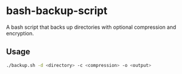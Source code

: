 # bash-backup-script
A bash script that backs up directories with optional compression and encryption.

## Usage
```bash
./backup.sh -d <directory> -c <compression> -o <output>
